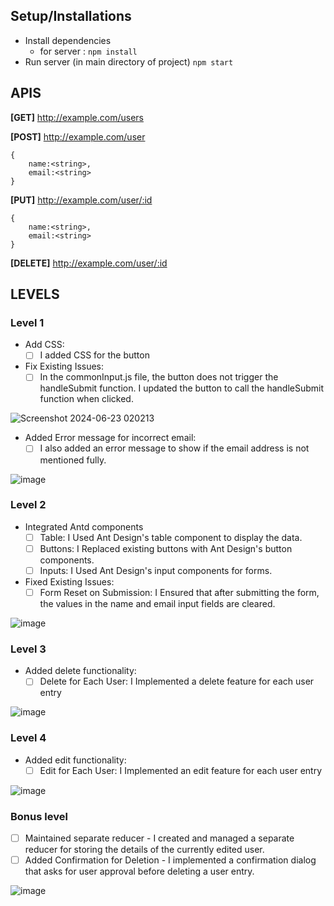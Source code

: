 ## Setup/Installations
* Install dependencies 
  * for server : ``npm install``
 * Run server (in main directory of project) ``npm start``

## APIS
**[GET]**   http://example.com/users

**[POST]**   http://example.com/user
```
{
    name:<string>,
    email:<string>
}
```
**[PUT]**   http://example.com/user/:id
```
{
    name:<string>,
    email:<string>
}
```

**[DELETE]**   http://example.com/user/:id

## LEVELS

### Level 1 
- Add CSS:
	- [ ] I added CSS for the button
- Fix Existing Issues:
	- [ ] In the commonInput.js file, the button does not trigger the handleSubmit function. I updated the button to call the handleSubmit function when clicked.

![Screenshot 2024-06-23 020213](https://github.com/rohithmusham03/impressai/assets/124354810/746db2dd-aaec-483b-b788-cfcbe169ed0f)

- Added Error message for incorrect email:
	- [ ] I also added an error message to show if the email address is not mentioned fully.

![image](https://github.com/rohithmusham03/impressai/assets/124354810/ef619848-3f3e-4c45-9f52-e396046d1c9b)



### Level 2
- Integrated Antd components
	- [ ] Table: I Used  Ant Design's table component to display the data.
	- [ ] Buttons: I  Replaced existing buttons with Ant Design's button components.
	- [ ] Inputs: I Used Ant Design's input components for forms.
- Fixed Existing Issues: 
	- [ ] Form Reset on Submission: I Ensured that after submitting the form, the values in the name and email input fields are cleared.

![image](https://github.com/rohithmusham03/impressai/assets/124354810/ca60d521-444a-4c20-a88c-90d4a49f2a75)




### Level 3
- Added delete functionality:
	- [ ] Delete for Each User: I Implemented a delete feature for each user entry

![image](https://github.com/rohithmusham03/impressai/assets/124354810/c2fe502e-f237-4c85-a41e-d26c3170e5ea)





### Level 4
- Added edit functionality:
	- [ ] Edit for Each User: I Implemented an edit feature for each user entry

![image](https://github.com/rohithmusham03/impressai/assets/124354810/f223ab66-9191-4565-864e-9336e73174fb)




### Bonus level
- [ ] Maintained separate reducer - I created and managed a separate reducer for storing the details of the currently edited user.
- [ ] Added Confirmation for Deletion - I implemented a confirmation dialog that asks for user approval before deleting a user entry.

![image](https://github.com/rohithmusham03/impressai/assets/124354810/40a45148-3d97-43de-9361-07f447fb8fa8)



